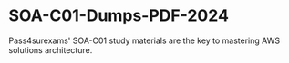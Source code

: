 # SOA-C01-Dumps-PDF-2024
Pass4surexams' SOA-C01 study materials are the key to mastering AWS solutions architecture.
